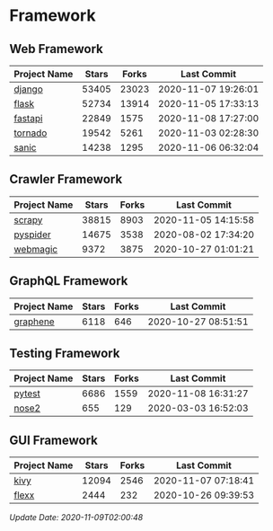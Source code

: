 # Framework

## Web Framework
| Project Name | Stars | Forks | Last Commit |
| ------------ | ----- | ----- | ----------- |
| [django](https://github.com/django/django) | 53405 | 23023 | 2020-11-07 19:26:01 |
| [flask](https://github.com/pallets/flask) | 52734 | 13914 | 2020-11-05 17:33:13 |
| [fastapi](https://github.com/tiangolo/fastapi) | 22849 | 1575 | 2020-11-08 17:27:00 |
| [tornado](https://github.com/tornadoweb/tornado) | 19542 | 5261 | 2020-11-03 02:28:30 |
| [sanic](https://github.com/huge-success/sanic) | 14238 | 1295 | 2020-11-06 06:32:04 |

## Crawler Framework
| Project Name | Stars | Forks | Last Commit |
| ------------ | ----- | ----- | ----------- |
| [scrapy](https://github.com/scrapy/scrapy) | 38815 | 8903 | 2020-11-05 14:15:58 |
| [pyspider](https://github.com/binux/pyspider) | 14675 | 3538 | 2020-08-02 17:34:20 |
| [webmagic](https://github.com/code4craft/webmagic) | 9372 | 3875 | 2020-10-27 01:01:21 |

## GraphQL Framework
| Project Name | Stars | Forks | Last Commit |
| ------------ | ----- | ----- | ----------- |
| [graphene](https://github.com/graphql-python/graphene) | 6118 | 646 | 2020-10-27 08:51:51 |

## Testing Framework
| Project Name | Stars | Forks | Last Commit |
| ------------ | ----- | ----- | ----------- |
| [pytest](https://github.com/pytest-dev/pytest) | 6686 | 1559 | 2020-11-08 16:31:27 |
| [nose2](https://github.com/nose-devs/nose2) | 655 | 129 | 2020-03-03 16:52:03 |

## GUI Framework
| Project Name | Stars | Forks | Last Commit |
| ------------ | ----- | ----- | ----------- |
| [kivy](https://github.com/kivy/kivy) | 12094 | 2546 | 2020-11-07 07:18:41 |
| [flexx](https://github.com/flexxui/flexx) | 2444 | 232 | 2020-10-26 09:39:53 |

*Update Date: 2020-11-09T02:00:48*